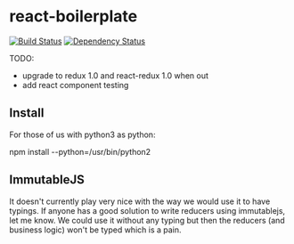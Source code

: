 # react-boilerplate
[![Build Status](https://travis-ci.org/Keats/react-boilerplate.svg?branch=master)](https://travis-ci.org/Keats/react-boilerplate)
[![Dependency Status](https://david-dm.org/Keats/react-boilerplate.svg)](https://david-dm.org/Keats/react-boilerplate)

TODO:
- upgrade to redux 1.0 and react-redux 1.0 when out
- add react component testing


## Install
For those of us with python3 as python:

npm install --python=/usr/bin/python2

## ImmutableJS
It doesn't currently play very nice with the way we would use it to have typings.
If anyone has a good solution to write reducers using immutablejs, let me know.
We could use it without any typing but then the reducers (and business logic) won't be
typed which is a pain.